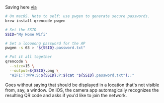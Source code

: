 Saving here [via](https://feeding.cloud.geek.nz/posts/encoding-wifi-access-point-passwords-qr-code/)

```bash
# On macOS. Note to self: use pwgen to generate secure passwords.
brew install qrencode pwgen

# Set the SSID
SSID="My Home Wifi"

# Set a looooong password for the AP
pwgen -s 63 > "${SSID}.password.txt"

# Put it all together
qrencode \
  --size=15 \
  --output=${SSID}.png \
  "WIFI:T:WPA;S:${SSID};P:$(cat "${SSID}.password.txt");;"
```

Goes without saying that should be displayed in a location that's not visible from, say, a window. On iOS, the camera app automagically recognizes the resulting QR code and asks if you'd like to join the network. 
